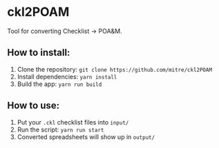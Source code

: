 # ckl2POAM
Tool for converting Checklist -> POA&M.

## How to install:
1. Clone the repository: `git clone https://github.com/mitre/ckl2POAM`
2. Install dependencies: `yarn install`
3. Build the app: `yarn run build`

## How to use:
1. Put your `.ckl` checklist files into `input/`
2. Run the script: `yarn run start`
3. Converted spreadsheets will show up in `output/`
